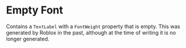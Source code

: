# Empty Font

Contains a `TextLabel` with a `FontWeight` property that is empty. This was generated by Roblox in the past, although at the time of writing it is no longer generated.